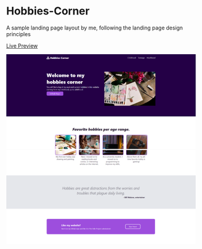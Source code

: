 # Hobbies-Corner
A sample landing page layout by me, following the landing page design principles

[Live Preview](https://faahm.github.io/landing-page/)

![alt text](https://raw.githubusercontent.com/faahm/landing-page/master/sample1.png "Landing Page Header Area")
![alt text](https://raw.githubusercontent.com/faahm/landing-page/master/sample2.png "Landing Page Footer Area")
